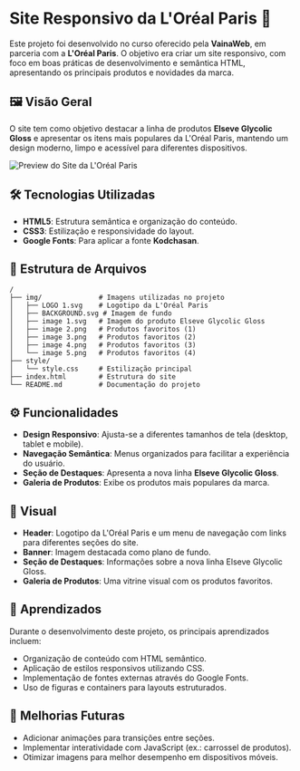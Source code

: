 # Site Responsivo da L'Oréal Paris 💄

Este projeto foi desenvolvido no curso oferecido pela **VainaWeb**, em parceria com a **L'Oréal Paris**. O objetivo era criar um site responsivo, com foco em boas práticas de desenvolvimento e semântica HTML, apresentando os principais produtos e novidades da marca.

## 🖼️ Visão Geral

O site tem como objetivo destacar a linha de produtos **Elseve Glycolic Gloss** e apresentar os itens mais populares da L'Oréal Paris, mantendo um design moderno, limpo e acessível para diferentes dispositivos.

![Preview do Site da L'Oréal Paris](./assets/screenshot.png)

## 🛠️ Tecnologias Utilizadas

- **HTML5**: Estrutura semântica e organização do conteúdo.
- **CSS3**: Estilização e responsividade do layout.
- **Google Fonts**: Para aplicar a fonte **Kodchasan**.

## 📂 Estrutura de Arquivos

```plaintext
/
├── img/              # Imagens utilizadas no projeto
│   ├── LOGO 1.svg    # Logotipo da L'Oréal Paris
│   ├── BACKGROUND.svg # Imagem de fundo
│   ├── image 1.svg   # Imagem do produto Elseve Glycolic Gloss
│   ├── image 2.png   # Produtos favoritos (1)
│   ├── image 3.png   # Produtos favoritos (2)
│   ├── image 4.png   # Produtos favoritos (3)
│   └── image 5.png   # Produtos favoritos (4)
├── style/
│   └── style.css     # Estilização principal
├── index.html        # Estrutura do site
└── README.md         # Documentação do projeto
```

## ⚙️ Funcionalidades

- **Design Responsivo**: Ajusta-se a diferentes tamanhos de tela (desktop, tablet e mobile).
- **Navegação Semântica**: Menus organizados para facilitar a experiência do usuário.
- **Seção de Destaques**: Apresenta a nova linha **Elseve Glycolic Gloss**.
- **Galeria de Produtos**: Exibe os produtos mais populares da marca.

## 🎨 Visual

- **Header**: Logotipo da L'Oréal Paris e um menu de navegação com links para diferentes seções do site.
- **Banner**: Imagem destacada como plano de fundo.
- **Seção de Destaques**: Informações sobre a nova linha Elseve Glycolic Gloss.
- **Galeria de Produtos**: Uma vitrine visual com os produtos favoritos.

## 📖 Aprendizados

Durante o desenvolvimento deste projeto, os principais aprendizados incluem:

- Organização de conteúdo com HTML semântico.
- Aplicação de estilos responsivos utilizando CSS.
- Implementação de fontes externas através do Google Fonts.
- Uso de figuras e containers para layouts estruturados.

## 📌 Melhorias Futuras

- Adicionar animações para transições entre seções.
- Implementar interatividade com JavaScript (ex.: carrossel de produtos).
- Otimizar imagens para melhor desempenho em dispositivos móveis.

